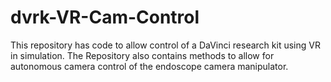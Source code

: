 # dvrk-VR-Cam-Control
This repository has code to allow control of a DaVinci research kit using VR in simulation. The Repository also contains methods to allow for autonomous camera control of the endoscope camera manipulator. 
